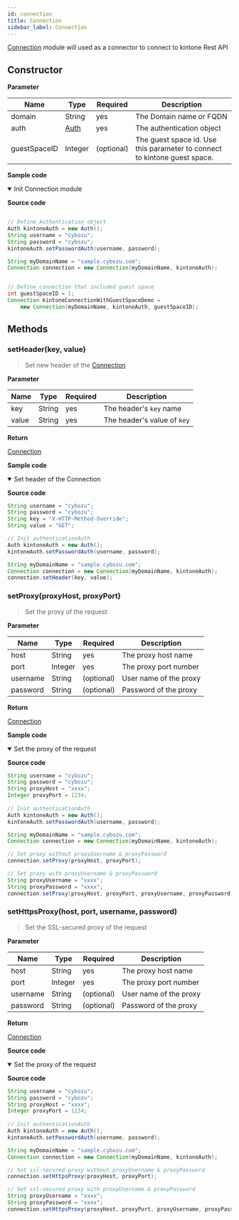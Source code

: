 ```yaml
---
id: connection
title: Connection
sidebar_label: Connection
---
```


[Connection](#) module will used as a connector to connect to kintone Rest API

## Constructor

**Parameter**

| Name| Type| Required| Description |
| --- | --- | --- | --- |
| domain | String | yes | The Domain name or FQDN
| auth | [Auth](./authentication) | yes | The authentication object
| guestSpaceID | Integer | (optional) | The guest space id. Use this parameter to connect to kintone guest space.

**Sample code**

<details class="tab-container" open>
<Summary>Init Connection module</Summary>

**Source code**

```java

// Define Authentication object
Auth kintoneAuth = new Auth();
String username = "cybozu";
String password = "cybozu";
kintoneAuth.setPasswordAuth(username, password);

String myDomainName = "sample.cybozu.com";
Connection connection = new Connection(myDomainName, kintoneAuth);


// Define connection that included guest space
int guestSpaceID = 1;
Connection kintoneConnectionWithGuestSpaceDemo =
    new Connection(myDomainName, kintoneAuth, guestSpaceID);

```

</details>

## Methods

### setHeader(key, value)

> Set new header of the [Connection](./connection)

**Parameter**

| Name| Type| Required| Description |
| --- | --- | --- | --- |
| key | String | yes | The header's `key` name
| value | String | yes | The header's value of `key`

**Return**

[Connection](./connection)

**Sample code**

<details class="tab-container" open>
<Summary>Set header of the Connection</Summary>

**Source code**

```java
String username = "cybozu";
String password = "cybozu";
String key = "X-HTTP-Method-Override";
String value = "GET";

// Init authenticationAuth
Auth kintoneAuth = new Auth();
kintoneAuth.setPasswordAuth(username, password);

String myDomainName = "sample.cybozu.com";
Connection connection = new Connection(myDomainName, kintoneAuth);
connection.setHeader(key, value);
```

</details>

### setProxy(proxyHost, proxyPort)

> Set the proxy of the request

**Parameter**

| Name| Type| Required| Description |
| --- | --- | --- | --- |
| host | String | yes | The proxy host name
| port | Integer | yes | The proxy port number
| username | String | (optional) | User name of the proxy
| password | String | (optional) | Password of the proxy

**Return**

[Connection](./connection)

**Sample code**

<details class="tab-container" open>
<Summary>Set the proxy of the request</Summary>

**Source code**

```java
String username = "cybozu";
String password = "cybozu";
String proxyHost = "xxxx";
Integer proxyPort = 1234;
  
// Init authenticationAuth
Auth kintoneAuth = new Auth();
kintoneAuth.setPasswordAuth(username, password);

String myDomainName = "sample.cybozu.com";
Connection connection = new Connection(myDomainName, kintoneAuth);

// Set proxy without proxyUsername & proxyPassword
connection.setProxy(proxyHost, proxyPort);

// Set proxy with proxyUsername & proxyPassword
String proxyUsername = "xxxx";
String proxyPassword = "xxxx";
connection.setProxy(proxyHost, proxyPort, proxyUsername, proxyPassword);
```

</details>

### setHttpsProxy(host, port, username, password)

> Set the SSL-secured proxy of the request

**Parameter**

| Name| Type| Required| Description |
| --- | --- | --- | --- |
| host | String | yes | The proxy host name
| port | Integer | yes | The proxy port number
| username | String | (optional) | User name of the proxy
| password | String | (optional) | Password of the proxy

**Return**

[Connection](./connection)

**Source code**

<details class="tab-container" open>
<Summary>Set the proxy of the request</Summary>

**Source code**

```java
String username = "cybozu";
String password = "cybozu";
String proxyHost = "xxxx";
Integer proxyPort = 1234;
  
// Init authenticationAuth
Auth kintoneAuth = new Auth();
kintoneAuth.setPasswordAuth(username, password);

String myDomainName = "sample.cybozu.com";
Connection connection = new Connection(myDomainName, kintoneAuth);

// Set ssl-secured proxy without proxyUsername & proxyPassword
connection.setHttpsProxy(proxyHost, proxyPort);

// Set ssl-secured proxy with proxyUsername & proxyPassword
String proxyUsername = "xxxx";
String proxyPassword = "xxxx";
connection.setHttpsProxy(proxyHost, proxyPort, proxyUsername, proxyPassword);
```

</details>
